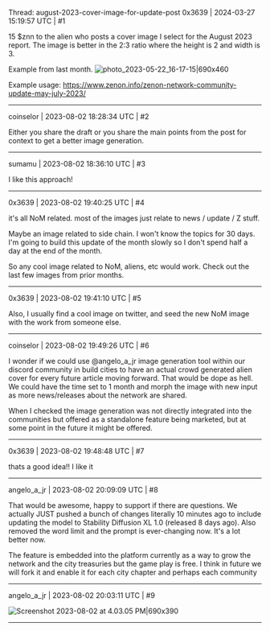 Thread: august-2023-cover-image-for-update-post
0x3639 | 2024-03-27 15:19:57 UTC | #1

15 $znn to the alien who posts a cover image I select for the August 2023 report.  The image is better in the 2:3 ratio where the height is 2 and width is 3.

Example from last month.
![photo_2023-05-22_16-17-15|690x460](upload://hxslTnlDDksbAPDqi141wfR4g9W.jpeg)

Example usage:
https://www.zenon.info/zenon-network-community-update-may-july-2023/

-------------------------

coinselor | 2023-08-02 18:28:34 UTC | #2

Either you share the draft or you share the main points from the post for context to get a better image generation.

-------------------------

sumamu | 2023-08-02 18:36:10 UTC | #3

I like this approach!

-------------------------

0x3639 | 2023-08-02 19:40:25 UTC | #4

it's all NoM related.  most of the images just relate to news / update / Z stuff.  

Maybe an image related to side chain.  I won't know the topics for 30 days.  I'm going to build this update of the month slowly so I don't spend half a day at the end of the month.  

So any cool image related to NoM, aliens, etc would work.  Check out the last few images from prior months.

-------------------------

0x3639 | 2023-08-02 19:41:10 UTC | #5

Also, I usually find a cool image on twitter, and seed the new NoM image with the work from someone else.

-------------------------

coinselor | 2023-08-02 19:49:26 UTC | #6

I wonder if we could use @angelo_a_jr image generation tool within our discord community in build cities to have an actual crowd generated alien cover for every future article moving forward. That would be dope as hell. We could have the time set to 1 month and morph the image with new input as more news/releases about the network are shared.

When I checked the image generation was not directly integrated into the communities but offered as a standalone feature being marketed, but at some point in the future it might be offered.

-------------------------

0x3639 | 2023-08-02 19:48:48 UTC | #7

thats a good idea!!  I like it

-------------------------

angelo_a_jr | 2023-08-02 20:09:09 UTC | #8

That would be awesome, happy to support if there are questions.  We actually JUST pushed a bunch of changes literally 10 minutes ago to include updating the model to Stability Diffusion XL 1.0 (released 8 days ago). Also removed the word limit and the prompt is ever-changing now. It's a lot better now.

The feature is embedded into the platform currently as a way to grow the network and the city treasuries but the game play is free.  I think in future we will fork it and enable it for each city chapter and perhaps each community

-------------------------

angelo_a_jr | 2023-08-02 20:03:11 UTC | #9

![Screenshot 2023-08-02 at 4.03.05 PM|690x390](upload://ssHseQlEIiaSHw7TH8VH75HZsdc.jpeg)

-------------------------

